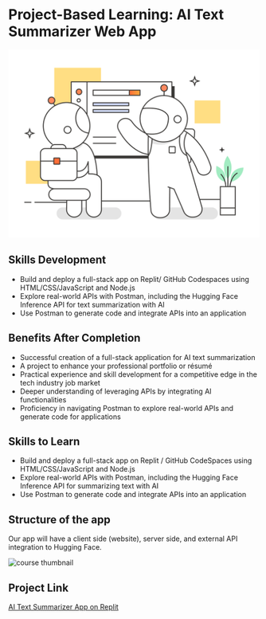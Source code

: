 # Project-Based Learning: AI Text Summarizer Web App

![course thumbmail](public/images/learning.png)


## Skills Development

- Build and deploy a full-stack app on Replit/ GitHub Codespaces using HTML/CSS/JavaScript and Node.js
- Explore real-world APIs with Postman, including the Hugging Face Inference API for text summarization with AI
- Use Postman to generate code and integrate APIs into an application

## Benefits After Completion

- Successful creation of a full-stack application for AI text summarization
- A project to enhance your professional portfolio or résumé
- Practical experience and skill development for a competitive edge in the tech industry job market
- Deeper understanding of leveraging APIs by integrating AI functionalities
- Proficiency in navigating Postman to explore real-world APIs and generate code for applications

## Skills to Learn

- Build and deploy a full-stack app on Replit / GitHub CodeSpaces using HTML/CSS/JavaScript and Node.js
- Explore real-world APIs with Postman, including the Hugging Face Inference API for summarizing text with AI
- Use Postman to generate code and integrate APIs into an application

## Structure of the app

  Our app will have a client side (website), server side, and external API integration to Hugging Face.

![course thumbnail](https://content.pstmn.io/3c537b22-4dbc-4fff-9e72-5a5c77050b66/aW1hZ2UgKDQyKS5wbmc=)
  

## Project Link

[AI Text Summarizer App on Replit](https://replit.com/@malekkhelil/AI-Text-Summarizer-App)
